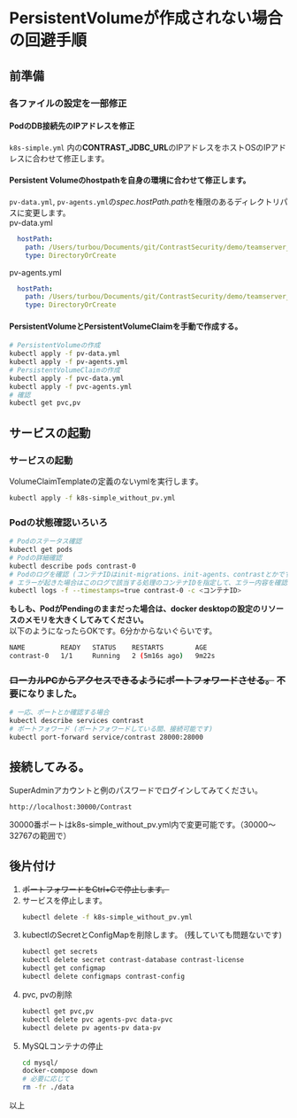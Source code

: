 # PersistentVolumeが作成されない場合の回避手順

## 前準備
### 各ファイルの設定を一部修正
#### PodのDB接続先のIPアドレスを修正
```k8s-simple.yml``` 内の**CONTRAST_JDBC_URL**のIPアドレスをホストOSのIPアドレスに合わせて修正します。

#### Persistent Volumeのhostpathを自身の環境に合わせて修正します。
```pv-data.yml```, ```pv-agents.yml```の*spec.hostPath.path*を権限のあるディレクトリパスに変更します。  
pv-data.yml
```yaml
  hostPath:
    path: /Users/turbou/Documents/git/ContrastSecurity/demo/teamserver_k8s/k8s/data # ここです。
    type: DirectoryOrCreate
```
pv-agents.yml
```yaml
  hostPath:
    path: /Users/turbou/Documents/git/ContrastSecurity/demo/teamserver_k8s/k8s/data/agents # ここです。
    type: DirectoryOrCreate
```
#### PersistentVolumeとPersistentVolumeClaimを手動で作成する。
```bash
# PersistentVolumeの作成
kubectl apply -f pv-data.yml
kubectl apply -f pv-agents.yml
# PersistentVolumeClaimの作成
kubectl apply -f pvc-data.yml
kubectl apply -f pvc-agents.yml
# 確認
kubectl get pvc,pv
```

## サービスの起動
### サービスの起動
VolumeClaimTemplateの定義のないymlを実行します。
```bash
kubectl apply -f k8s-simple_without_pv.yml
```
### Podの状態確認いろいろ
```bash
# Podのステータス確認
kubectl get pods
# Podの詳細確認
kubectl describe pods contrast-0
# Podのログを確認 (コンテナIDはinit-migrations、init-agents、contrastとかです。describeの結果で確認できます)
# エラーが起きた場合はこのログで該当する処理のコンテナIDを指定して、エラー内容を確認してください。
kubectl logs -f --timestamps=true contrast-0 -c <コンテナID>
```
**もしも、PodがPendingのままだった場合は、docker desktopの設定のリソースのメモリを大きくしてみてください。**  
以下のようになったらOKです。6分かからないぐらいです。
```bash
NAME         READY   STATUS    RESTARTS        AGE
contrast-0   1/1     Running   2 (5m16s ago)   9m22s
```
### ~~ローカルPCからアクセスできるようにポートフォワードさせる。~~ 不要になりました。
```bash
# 一応、ポートとか確認する場合
kubectl describe services contrast
# ポートフォワード (ポートフォワードしている間、接続可能です)
kubectl port-forward service/contrast 28000:28000
```
## 接続してみる。
SuperAdminアカウントと例のパスワードでログインしてみてください。
```
http://localhost:30000/Contrast
```
30000番ポートはk8s-simple_without_pv.yml内で変更可能です。（30000〜32767の範囲で）
## 後片付け
1. ~~ポートフォワードをCtrl+Cで停止します。~~
2. サービスを停止します。
    ```bash
    kubectl delete -f k8s-simple_without_pv.yml 
    ```
3. kubectlのSecretとConfigMapを削除します。 (残していても問題ないです)
    ```bash
    kubectl get secrets
    kubectl delete secret contrast-database contrast-license
    kubectl get configmap
    kubectl delete configmaps contrast-config
    ```
4. pvc, pvの削除
    ```bash
    kubectl get pvc,pv
    kubectl delete pvc agents-pvc data-pvc
    kubectl delete pv agents-pv data-pv
    ```    
6. MySQLコンテナの停止
    ```bash
    cd mysql/
    docker-compose down
    # 必要に応じて
    rm -fr ./data
    ```
  
以上
